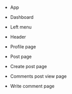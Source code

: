 * App

* Dashboard
* Left menu
* Header
* Profile page 
* Post page
* Create post page
* Comments post view page
* Write comment page
